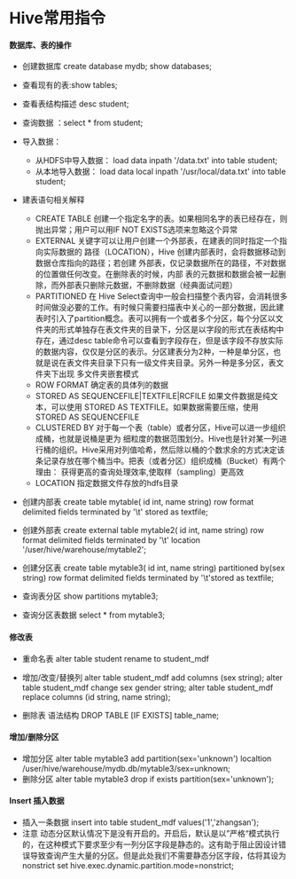 ﻿# Hive常用指令
#### 数据库、表的操作
- 创建数据库
	create database mydb;
	show databases;
- 查看现有的表:show tables;
- 查看表结构描述 desc student;
- 查询数据 ：select * from student;
- 导入数据：
	- 从HDFS中导入数据：
		load data inpath '/data.txt' into table student;
	- 从本地导入数据：
		load data local inpath '/usr/local/data.txt' into table student;
	
- 建表语句相关解释
	- CREATE TABLE 创建一个指定名字的表。如果相同名字的表已经存在，则抛出异常；用户可以用IF NOT EXISTS选项来忽略这个异常
	- EXTERNAL 关键字可以让用户创建一个外部表，在建表的同时指定一个指向实际数据的 路径（LOCATION），Hive 创建内部表时，会将数据移动到数据仓库指向的路径；若创建 外部表，仅记录数据所在的路径，不对数据的位置做任何改变。在删除表的时候，内部 表的元数据和数据会被一起删除，而外部表只删除元数据，不删除数据（经典面试问题）
	- PARTITIONED 在 Hive Select查询中一般会扫描整个表内容，会消耗很多时间做没必要的工作。有时候只需要扫描表中关心的一部分数据，因此建表时引入了partition概念。表可以拥有一个或者多个分区，每个分区以文件夹的形式单独存在表文件夹的目录下，分区是以字段的形式在表结构中存在，通过desc table命令可以查看到字段存在，但是该字段不存放实际的数据内容，仅仅是分区的表示。分区建表分为2种，一种是单分区，也就是说在表文件夹目录下只有一级文件夹目录。另外一种是多分区，表文件夹下出现 多文件夹嵌套模式
	- ROW FORMAT 	确定表的具体列的数据
	- STORED AS SEQUENCEFILE|TEXTFILE|RCFILE 如果文件数据是纯文本，可以使用 STORED AS TEXTFILE。如果数据需要压缩，使用 STORED AS SEQUENCEFILE
	- CLUSTERED BY 对于每一个表（table）或者分区，Hive可以进一步组织成桶，也就是说桶是更为 细粒度的数据范围划分。Hive也是针对某一列进行桶的组织。Hive采用对列值哈希，然后除以桶的个数求余的方式决定该条记录存放在哪个桶当中。把表（或者分区）组织成桶（Bucket）有两个理由：
		获得更高的查询处理效率,使取样（sampling）更高效
	- LOCATION 指定数据文件存放的hdfs目录
- 创建内部表
	create table mytable(
		id int, 
		name string) 
	row format delimited fields terminated by '\t' stored as textfile;

- 创建外部表
	create external table mytable2(
		id int, 
		name string)
	row format delimited fields terminated by '\t' location '/user/hive/warehouse/mytable2';
- 创建分区表
	create table mytable3(
		id int, 
		name string)
	partitioned by(sex string) row format delimited fields terminated by '\t'stored as textfile;
- 查询表分区
	show partitions mytable3;
- 查询分区表数据
	select * from mytable3;
	
#### 修改表
- 重命名表
	alter table student rename to student_mdf
	
- 增加/改变/替换列
	alter table student_mdf add columns (sex string);
	alter table student_mdf change sex gender string;
	alter table student_mdf replace columns (id string, name string);

- 删除表
	语法结构
	DROP TABLE [IF EXISTS] table_name;

#### 增加/删除分区
- 增加分区
	alter table mytable3 add partition(sex='unknown') localtion /user/hive/warehouse/mydb.db/mytable3/sex=unknown;
- 删除分区
	alter table mytable3 drop if exists partition(sex='unknown');

#### Insert 插入数据
- 插入一条数据
	insert into table student_mdf values('1','zhangsan');
- 注意
	动态分区默认情况下是没有开启的。开启后，默认是以”严格“模式执行的，在这种模式下要求至少有一列分区字段是静态的。这有助于阻止因设计错误导致查询产生大量的分区。但是此处我们不需要静态分区字段，估将其设为 nonstrict
	set hive.exec.dynamic.partition.mode=nonstrict;